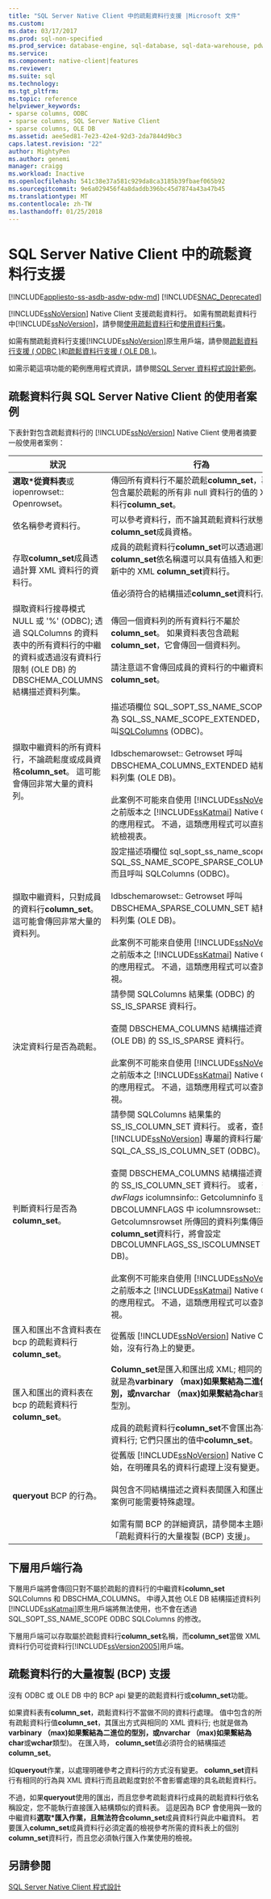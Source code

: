 ```yaml
---
title: "SQL Server Native Client 中的疏鬆資料行支援 |Microsoft 文件"
ms.custom: 
ms.date: 03/17/2017
ms.prod: sql-non-specified
ms.prod_service: database-engine, sql-database, sql-data-warehouse, pdw
ms.service: 
ms.component: native-client|features
ms.reviewer: 
ms.suite: sql
ms.technology: 
ms.tgt_pltfrm: 
ms.topic: reference
helpviewer_keywords:
- sparse columns, ODBC
- sparse columns, SQL Server Native Client
- sparse columns, OLE DB
ms.assetid: aee5ed81-7e23-42e4-92d3-2da7844d9bc3
caps.latest.revision: "22"
author: MightyPen
ms.author: genemi
manager: craigg
ms.workload: Inactive
ms.openlocfilehash: 541c38e37a581c929da8ca3185b39fbaef065b92
ms.sourcegitcommit: 9e6a029456f4a8daddb396bc45d7874a43a47b45
ms.translationtype: MT
ms.contentlocale: zh-TW
ms.lasthandoff: 01/25/2018
---
```

# <a name="sparse-columns-support-in-sql-server-native-client"></a>SQL Server Native Client 中的疏鬆資料行支援
[!INCLUDE[appliesto-ss-asdb-asdw-pdw-md](../../../includes/appliesto-ss-asdb-asdw-pdw-md.md)]
[!INCLUDE[SNAC_Deprecated](../../../includes/snac-deprecated.md)]

  [!INCLUDE[ssNoVersion](../../../includes/ssnoversion-md.md)] Native Client 支援疏鬆資料行。 如需有關疏鬆資料行中[!INCLUDE[ssNoVersion](../../../includes/ssnoversion-md.md)]，請參閱[使用疏鬆資料行](../../../relational-databases/tables/use-sparse-columns.md)和[使用資料行集](../../../relational-databases/tables/use-column-sets.md)。  
  
 如需有關疏鬆資料行支援[!INCLUDE[ssNoVersion](../../../includes/ssnoversion-md.md)]原生用戶端，請參閱[疏鬆資料行支援 &#40; ODBC &#41;](../../../relational-databases/native-client/odbc/sparse-columns-support-odbc.md)和[疏鬆資料行支援 &#40; OLE DB &#41;](../../../relational-databases/native-client/ole-db/sparse-columns-support-ole-db.md)。  
  
 如需示範這項功能的範例應用程式資訊，請參閱[SQL Server 資料程式設計範例](http://msftdpprodsamples.codeplex.com/)。  
  
## <a name="user-scenarios-for-sparse-columns-and-sql-server-native-client"></a>疏鬆資料行與 SQL Server Native Client 的使用者案例  
 下表針對包含疏鬆資料行的 [!INCLUDE[ssNoVersion](../../../includes/ssnoversion-md.md)] Native Client 使用者摘要一般使用者案例：  
  
|狀況|行為|  
|--------------|--------------|  
|**選取\*從資料表**或 iopenrowset:: Openrowset。|傳回所有資料行不屬於疏鬆**column_set**，再加上包含屬於疏鬆的所有非 null 資料行的值的 XML 資料行**column_set**。|  
|依名稱參考資料行。|可以參考資料行，而不論其疏鬆資料行狀態或**column_set**成員資格。|  
|存取**column_set**成員透過計算 XML 資料行的資料行。|成員的疏鬆資料行**column_set**可以透過選取**column_set**依名稱還可以具有值插入和更新的更新中的 XML **column_set**資料行。<br /><br /> 值必須符合的結構描述**column_set**資料行。|  
|擷取資料行搜尋模式 NULL 或 '%' (ODBC); 透過 SQLColumns 的資料表中的所有資料行的中繼的資料或透過沒有資料行限制 (OLE DB) 的 DBSCHEMA_COLUMNS 結構描述資料列集。|傳回一個資料列的所有資料行不屬於**column_set**。 如果資料表包含疏鬆**column_set**，它會傳回一個資料列。<br /><br /> 請注意這不會傳回成員的資料行的中繼資料**column_set**。|  
|擷取中繼資料的所有資料行，不論疏鬆度或成員資格**column_set**。 這可能會傳回非常大量的資料列。|描述項欄位 SQL_SOPT_SS_NAME_SCOPE 設定為 SQL_SS_NAME_SCOPE_EXTENDED，然後呼叫[SQLColumns](../../../relational-databases/native-client-odbc-api/sqlcolumns.md) (ODBC)。<br /><br /> Idbschemarowset:: Getrowset 呼叫 DBSCHEMA_COLUMNS_EXTENDED 結構描述資料列集 (OLE DB)。<br /><br /> 此案例不可能來自使用 [!INCLUDE[ssNoVersion](../../../includes/ssnoversion-md.md)] 之前版本之 [!INCLUDE[ssKatmai](../../../includes/sskatmai-md.md)] Native Client 的應用程式。 不過，這類應用程式可以直接查詢系統檢視表。|  
|擷取中繼資料，只對成員的資料行**column_set**。 這可能會傳回非常大量的資料列。|設定描述項欄位 sql_sopt_ss_name_scope 設定為 SQL_SS_NAME_SCOPE_SPARSE_COLUMN_SET 而且呼叫 SQLColumns (ODBC)。<br /><br /> Idbschemarowset:: Getrowset 呼叫 DBSCHEMA_SPARSE_COLUMN_SET 結構描述資料列集 (OLE DB)。<br /><br /> 此案例不可能來自使用 [!INCLUDE[ssNoVersion](../../../includes/ssnoversion-md.md)] 之前版本之 [!INCLUDE[ssKatmai](../../../includes/sskatmai-md.md)] Native Client 的應用程式。 不過，這類應用程式可以查詢系統檢視。|  
|決定資料行是否為疏鬆。|請參閱 SQLColumns 結果集 (ODBC) 的 SS_IS_SPARSE 資料行。<br /><br /> 查閱 DBSCHEMA_COLUMNS 結構描述資料列集 (OLE DB) 的 SS_IS_SPARSE 資料行。<br /><br /> 此案例不可能來自使用 [!INCLUDE[ssNoVersion](../../../includes/ssnoversion-md.md)] 之前版本之 [!INCLUDE[ssKatmai](../../../includes/sskatmai-md.md)] Native Client 的應用程式。 不過，這類應用程式可以查詢系統檢視。|  
|判斷資料行是否為**column_set**。|請參閱 SQLColumns 結果集的 SS_IS_COLUMN_SET 資料行。 或者，查閱 [!INCLUDE[ssNoVersion](../../../includes/ssnoversion-md.md)] 專屬的資料行屬性 SQL_CA_SS_IS_COLUMN_SET (ODBC)。<br /><br /> 查閱 DBSCHEMA_COLUMNS 結構描述資料列集的 SS_IS_COLUMN_SET 資料行。 或者，查閱*dwFlags* icolumnsinfo:: Getcolumninfo 或 DBCOLUMNFLAGS 中 icolumnsrowset:: Getcolumnsrowset 所傳回的資料列集傳回。 如**column_set**資料行，將會設定 DBCOLUMNFLAGS_SS_ISCOLUMNSET (OLE DB)。<br /><br /> 此案例不可能來自使用 [!INCLUDE[ssNoVersion](../../../includes/ssnoversion-md.md)] 之前版本之 [!INCLUDE[ssKatmai](../../../includes/sskatmai-md.md)] Native Client 的應用程式。 不過，這類應用程式可以查詢系統檢視。|  
|匯入和匯出不含資料表在 bcp 的疏鬆資料行**column_set**。|從舊版 [!INCLUDE[ssNoVersion](../../../includes/ssnoversion-md.md)] Native Client 開始，沒有行為上的變更。|  
|匯入和匯出的資料表在 bcp 的疏鬆資料行**column_set**。|**Column_set**是匯入和匯出成 XML; 相同的方式也就是為**varbinary （max)**如果繫結為二進位的型別，或**nvarchar （max)**如果繫結為**char**或**wchar**型別。<br /><br /> 成員的疏鬆資料行**column_set**不會匯出為不同的資料行; 它們只匯出的值中**column_set**。|  
|**queryout** BCP 的行為。|從舊版 [!INCLUDE[ssNoVersion](../../../includes/ssnoversion-md.md)] Native Client 開始，在明確具名的資料行處理上沒有變更。<br /><br /> 與包含不同結構描述之資料表間匯入和匯出相關的案例可能需要特殊處理。<br /><br /> 如需有關 BCP 的詳細資訊，請參閱本主題稍後的「疏鬆資料行的大量複製 (BCP) 支援」。|  
  
## <a name="down-level-client-behavior"></a>下層用戶端行為  
 下層用戶端將會傳回只對不屬於疏鬆的資料行的中繼資料**column_set** SQLColumns 和 DBSCHMA_COLUMNS。 中導入其他 OLE DB 結構描述資料列[!INCLUDE[ssKatmai](../../../includes/sskatmai-md.md)]原生用戶端將無法使用，也不會在透過 SQL_SOPT_SS_NAME_SCOPE ODBC SQLColumns 的修改。  
  
 下層用戶端可以存取屬於疏鬆資料行**column_set**名稱，而**column_set**當做 XML 資料行仍可從資料行[!INCLUDE[ssVersion2005](../../../includes/ssversion2005-md.md)]用戶端。  
  
## <a name="bulk-copy-bcp-support-for-sparse-columns"></a>疏鬆資料行的大量複製 (BCP) 支援  
 沒有 ODBC 或 OLE DB 中的 BCP api 變更的疏鬆資料行或**column_set**功能。  
  
 如果資料表有**column_set**，疏鬆資料行不當做不同的資料行處理。 值中包含的所有疏鬆資料行值**column_set**，其匯出方式與相同的 XML 資料行; 也就是做為**varbinary （max)**如果繫結為二進位的型別，或**nvarchar （max)**如果繫結為**char**或**wchar**類型)。 在匯入時， **column_set**值必須符合的結構描述**column_set**。  
  
 如**queryout**作業，以處理明確參考之資料行的方式沒有變更。 **column_set**資料行有相同的行為與 XML 資料行而且疏鬆度對於不會影響處理的具名疏鬆資料行。  
  
 不過，如果**queryout**使用的匯出，而且您參考疏鬆資料行成員的疏鬆資料行依名稱設定，您不能執行直接匯入結構類似的資料表。 這是因為 BCP 會使用與一致的中繼資料**選取\***匯入作業，且無法符合**column_set**成員資料行與此中繼資料。 若要匯入**column_set**成員資料行必須定義的檢視參考所需的資料表上的個別**column_set**資料行，而且您必須執行匯入作業使用的檢視。  
  
## <a name="see-also"></a>另請參閱  
 [SQL Server Native Client 程式設計](../../../relational-databases/native-client/sql-server-native-client-programming.md)  
  
  
